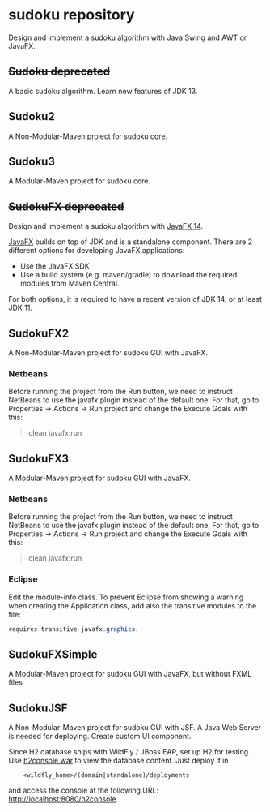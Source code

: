 # sudoku repository

Design and implement a sudoku algorithm with Java Swing and AWT or JavaFX.

## ~~Sudoku deprecated~~

A basic sudoku algorithm. Learn new features of JDK 13.

## Sudoku2

A Non-Modular-Maven project for sudoku core.

## Sudoku3

A Modular-Maven project for sudoku core.

## ~~SudokuFX deprecated~~

Design and implement a sudoku algorithm with [JavaFX 14](https://openjfx.io/openjfx-docs/).

[JavaFX](https://openjfx.io/openjfx-docs/) builds on top of JDK and is a standalone component. There are 2 different options for developing JavaFX applications:

* Use the JavaFX SDK
* Use a build system (e.g. maven/gradle) to download the required modules from Maven Central.

For both options, it is required to have a recent version of JDK 14, or at least JDK 11.

## SudokuFX2

A Non-Modular-Maven project for sudoku GUI with JavaFX.

### Netbeans

Before running the project from the Run button, we need to instruct NetBeans to use the javafx plugin instead of the default one. For that, go to Properties -> Actions -> Run project and change the Execute Goals with this: 

> clean javafx:run

## SudokuFX3

A Modular-Maven project for sudoku GUI with JavaFX.

### Netbeans

Before running the project from the Run button, we need to instruct NetBeans to use the javafx plugin instead of the default one. For that, go to Properties -> Actions -> Run project and change the Execute Goals with this: 

> clean javafx:run

### Eclipse

Edit the module-info class. To prevent Eclipse from showing a warning when creating the Application class, add also the transitive modules to the file: 

```java
requires transitive javafx.graphics;
```

## SudokuFXSimple

A Modular-Maven project for sudoku GUI with JavaFX, but without FXML files

## SudokuJSF

A Non-Modular-Maven project for sudoku GUI with JSF. A Java Web Server is needed for deploying. Create custom UI component.

Since H2 database ships with WildFly / JBoss EAP, set up H2 for testing. Use [h2console.war](https://github.com/jboss-developer/jboss-eap-quickstarts/tree/7.1.1.Final/h2-console) to view the database content. Just deploy it in

        <wildfly_home>/(domain|standalone)/deployments

and access the console at the following URL:  <http://localhost:8080/h2console>.
